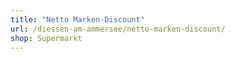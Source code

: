 ```yaml
---
title: "Netto Marken-Discount"
url: /diessen-am-ammersee/netto-marken-discount/
shop: Supermarkt
---
```

